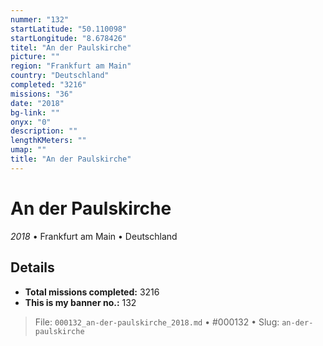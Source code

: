 ```yaml
---
nummer: "132"
startLatitude: "50.110098"
startLongitude: "8.678426"
titel: "An der Paulskirche"
picture: ""
region: "Frankfurt am Main"
country: "Deutschland"
completed: "3216"
missions: "36"
date: "2018"
bg-link: ""
onyx: "0"
description: ""
lengthKMeters: ""
umap: ""
title: "An der Paulskirche"
---
```

# An der Paulskirche

*2018* • Frankfurt am Main • Deutschland



## Details


- **Total missions completed:** 3216
- **This is my banner no.:** 132





> File: `000132_an-der-paulskirche_2018.md` • #000132 • Slug: `an-der-paulskirche`
